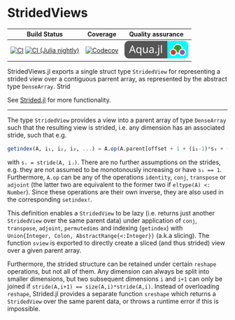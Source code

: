 # StridedViews

| **Build Status** | **Coverage** | **Quality assurance** |
|:----------------:|:------------:|:---------------------:|
| [![CI][ci-img]][ci-url] [![CI (Julia nightly)][ci-julia-nightly-img]][ci-julia-nightly-url] | [![Codecov][codecov-img]][codecov-url] | [![Aqua QA][aqua-img]][aqua-url] |

[ci-img]: https://github.com/Jutho/StridedViews.jl/actions/workflows/CI.yml/badge.svg?branch=main
[ci-url]: https://github.com/Jutho/StridedViews.jl/actions/workflows/CI.yml?query=branch%3Amain

[ci-julia-nightly-img]: https://github.com/Jutho/StridedViews.jl/workflows/CI%20(Julia%20nightly)/badge.svg
[ci-julia-nightly-url]: https://github.com/Jutho/StridedViews.jl/actions?query=workflow%3A%22CI+%28Julia+nightly%29%22

[codecov-img]: https://codecov.io/gh/Jutho/StridedViews.jl/branch/main/graph/badge.svg
[codecov-url]: https://codecov.io/gh/Jutho/StridedViews.jl

[aqua-img]: https://raw.githubusercontent.com/JuliaTesting/Aqua.jl/master/badge.svg
[aqua-url]: https://github.com/JuliaTesting/Aqua.jl

<!-- [genie-img]: https://shields.io/endpoint?url=https://pkgs.genieframework.com/api/v1/badge/Strided
[genie-url]: https://pkgs.genieframework.com?packages=Strided
 -->
<!-- [![PkgEval](https://JuliaCI.github.io/NanosoldierReports/pkgeval_badges/S/StridedViews.svg)](https://JuliaCI.github.io/NanosoldierReports/pkgeval_badges/report.html) -->

StridedViews.jl exports a single struct type `StridedView` for representing a strided view over a contiguous parrent array, as represented by the abstract type `DenseArray`. Strid

See [Strided.jl](http://github.com/Jutho/Strided.jl) for more functionality.

---

The type `StridedView` provides a view into a parent array of type `DenseArray` such that
the resulting view is strided, i.e. any dimension has an associated stride, such that e.g.
```julia
getindex(A, i₁, i₂, i₃, ...) = A.op(A.parent[offset + 1 + (i₁-1)*s₁ + (i₂-1)*s₂ + (i₃-1)*s₃ + ...])
```
with `sⱼ = stride(A, iⱼ)`. There are no further assumptions on the strides, e.g. they are
not assumed to be monotonously increasing or have `s₁ == 1`. Furthermore, `A.op` can be
any of the operations `identity`, `conj`, `transpose` or `adjoint` (the latter two are
equivalent to the former two if `eltype(A) <: Number`). Since these operations are their own
inverse, they are also used in the corresponding `setindex!`.

This definition enables a `StridedView` to be lazy (i.e. returns just another `StridedView`
over the same parent data) under application of `conj`, `transpose`, `adjoint`,
`permutedims` and indexing (`getindex`) with
`Union{Integer, Colon, AbstractRange{<:Integer}}` (a.k.a slicing). The function `sview` is
exported to directly create a sliced (and thus strided) view over a given parent array.

Furthermore, the strided structure can be retained under certain `reshape` operations, but
not all of them. Any dimension can always be split into smaller dimensions, but two
subsequent dimensions `i` and `i+1` can only be joined if
`stride(A,i+1) == size(A,i)*stride(A,i)`. Instead of overloading `reshape`, Strided.jl
provides a separate function `sreshape` which returns a `StridedView` over the same parent
data, or throws a runtime error if this is impossible.
